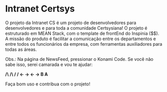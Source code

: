 # Intranet Certsys #

O projeto da Intranet CS é um projeto de desenvolvedores para desenvolvedores e para toda a comunidade Certsysiana! O projeto é estruturado em MEAN Stack, com o template de frontEnd do Inspinia ($$). A missão do produto é facilitar a comunicação entre os departamentos e entre todos os funcionários da empresa, com ferramentas auxiliadores para todas as áreas.

Obs.: Na página de NewsFeed, pressionar o Konami Code. Se você não sabe isso, serei camarada e vou te ajudar:

**/\ /\ \/ \/ <- -> <- -> B A**



Faça bom uso e contribua com o projeto!